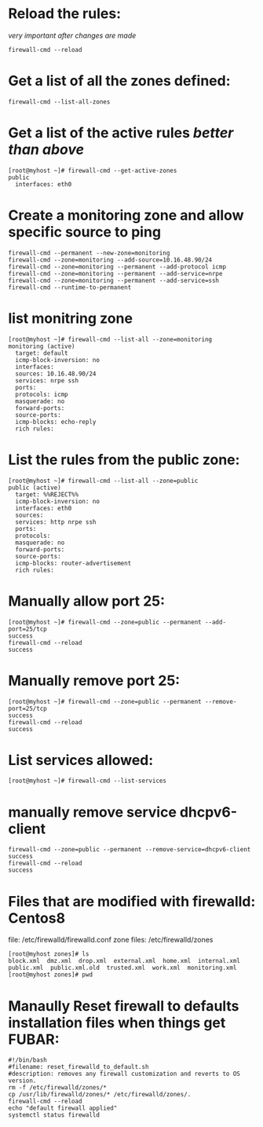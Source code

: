 # Reload the rules:
*very important after changes are made*
```
firewall-cmd --reload
```
# Get a list of all the zones defined:

```
firewall-cmd --list-all-zones
```

# Get a list of the active rules *better than above*
```
[root@myhost ~]# firewall-cmd --get-active-zones
public
  interfaces: eth0
 ```

# Create a monitoring zone and allow specific source to ping

```
firewall-cmd --permanent --new-zone=monitoring
firewall-cmd --zone=monitoring --add-source=10.16.48.90/24
firewall-cmd --zone=monitoring --permanent --add-protocol icmp
firewall-cmd --zone=monitoring --permanent --add-service=nrpe
firewall-cmd --zone=monitoring --permanent --add-service=ssh
firewall-cmd --runtime-to-permanent
```

# list monitring zone

```
[root@myhost ~]# firewall-cmd --list-all --zone=monitoring
monitoring (active)
  target: default
  icmp-block-inversion: no
  interfaces:
  sources: 10.16.48.90/24
  services: nrpe ssh
  ports:
  protocols: icmp
  masquerade: no
  forward-ports:
  source-ports:
  icmp-blocks: echo-reply
  rich rules:
```


# List the rules from the public zone:
```
[root@myhost ~]# firewall-cmd --list-all --zone=public
public (active)
  target: %%REJECT%%
  icmp-block-inversion: no
  interfaces: eth0
  sources:
  services: http nrpe ssh
  ports:
  protocols:
  masquerade: no
  forward-ports:
  source-ports:
  icmp-blocks: router-advertisement
  rich rules:
```
# Manually allow port 25:
```
[root@myhost ~]# firewall-cmd --zone=public --permanent --add-port=25/tcp
success
firewall-cmd --reload
success
```

# Manually remove port 25:
```
[root@myhost ~]# firewall-cmd --zone=public --permanent --remove-port=25/tcp
success
firewall-cmd --reload
success
```
# List services allowed:
```
[root@myhost ~]# firewall-cmd --list-services
```

# manually remove service dhcpv6-client
```
firewall-cmd --zone=public --permanent --remove-service=dhcpv6-client
success
firewall-cmd --reload
success
```

# Files that are modified with firewalld: Centos8
file: /etc/firewalld/firewalld.conf
zone files: /etc/firewalld/zones
```
[root@myhost zones]# ls
block.xml  dmz.xml  drop.xml  external.xml  home.xml  internal.xml  public.xml  public.xml.old  trusted.xml  work.xml  monitoring.xml
[root@myhost zones]# pwd
```

# Manaully Reset firewall to defaults installation files when things get FUBAR:
```
#!/bin/bash
#filename: reset_firewalld_to_default.sh
#description: removes any firewall customization and reverts to OS version. 
rm -f /etc/firewalld/zones/*
cp /usr/lib/firewalld/zones/* /etc/firewalld/zones/.
firewall-cmd --reload
echo "default firewall applied"
systemctl status firewalld
```
